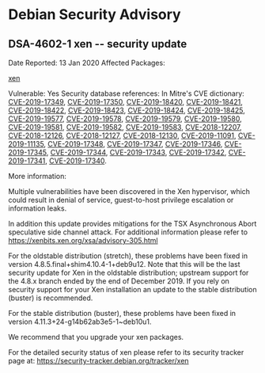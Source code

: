 
Debian Security Advisory
========================


DSA-4602-1 xen -- security update
---------------------------------



Date Reported:
13 Jan 2020
Affected Packages:

[xen](https://packages.debian.org/src:xen)

Vulnerable:
Yes
Security database references:
In Mitre's CVE dictionary: [CVE-2019-17349](https://security-tracker.debian.org/tracker/CVE-2019-17349), [CVE-2019-17350](https://security-tracker.debian.org/tracker/CVE-2019-17350), [CVE-2019-18420](https://security-tracker.debian.org/tracker/CVE-2019-18420), [CVE-2019-18421](https://security-tracker.debian.org/tracker/CVE-2019-18421), [CVE-2019-18422](https://security-tracker.debian.org/tracker/CVE-2019-18422), [CVE-2019-18423](https://security-tracker.debian.org/tracker/CVE-2019-18423), [CVE-2019-18424](https://security-tracker.debian.org/tracker/CVE-2019-18424), [CVE-2019-18425](https://security-tracker.debian.org/tracker/CVE-2019-18425), [CVE-2019-19577](https://security-tracker.debian.org/tracker/CVE-2019-19577), [CVE-2019-19578](https://security-tracker.debian.org/tracker/CVE-2019-19578), [CVE-2019-19579](https://security-tracker.debian.org/tracker/CVE-2019-19579), [CVE-2019-19580](https://security-tracker.debian.org/tracker/CVE-2019-19580), [CVE-2019-19581](https://security-tracker.debian.org/tracker/CVE-2019-19581), [CVE-2019-19582](https://security-tracker.debian.org/tracker/CVE-2019-19582), [CVE-2019-19583](https://security-tracker.debian.org/tracker/CVE-2019-19583), [CVE-2018-12207](https://security-tracker.debian.org/tracker/CVE-2018-12207), [CVE-2018-12126](https://security-tracker.debian.org/tracker/CVE-2018-12126), [CVE-2018-12127](https://security-tracker.debian.org/tracker/CVE-2018-12127), [CVE-2018-12130](https://security-tracker.debian.org/tracker/CVE-2018-12130), [CVE-2019-11091](https://security-tracker.debian.org/tracker/CVE-2019-11091), [CVE-2019-11135](https://security-tracker.debian.org/tracker/CVE-2019-11135), [CVE-2019-17348](https://security-tracker.debian.org/tracker/CVE-2019-17348), [CVE-2019-17347](https://security-tracker.debian.org/tracker/CVE-2019-17347), [CVE-2019-17346](https://security-tracker.debian.org/tracker/CVE-2019-17346), [CVE-2019-17345](https://security-tracker.debian.org/tracker/CVE-2019-17345), [CVE-2019-17344](https://security-tracker.debian.org/tracker/CVE-2019-17344), [CVE-2019-17343](https://security-tracker.debian.org/tracker/CVE-2019-17343), [CVE-2019-17342](https://security-tracker.debian.org/tracker/CVE-2019-17342), [CVE-2019-17341](https://security-tracker.debian.org/tracker/CVE-2019-17341), [CVE-2019-17340](https://security-tracker.debian.org/tracker/CVE-2019-17340).  

More information:

Multiple vulnerabilities have been discovered in the Xen hypervisor, which
could result in denial of service, guest-to-host privilege escalation or
information leaks.


In addition this update provides mitigations for the TSX Asynchronous Abort
speculative side channel attack. For additional information please refer to
<https://xenbits.xen.org/xsa/advisory-305.html>


For the oldstable distribution (stretch), these problems have been fixed
in version 4.8.5.final+shim4.10.4-1+deb9u12. Note that this will be the
last security update for Xen in the oldstable distribution; upstream
support for the 4.8.x branch ended by the end of December 2019. If you
rely on security support for your Xen installation an update to the
stable distribution (buster) is recommended.


For the stable distribution (buster), these problems have been fixed in
version 4.11.3+24-g14b62ab3e5-1~deb10u1.


We recommend that you upgrade your xen packages.


For the detailed security status of xen please refer to
its security tracker page at:
<https://security-tracker.debian.org/tracker/xen>





